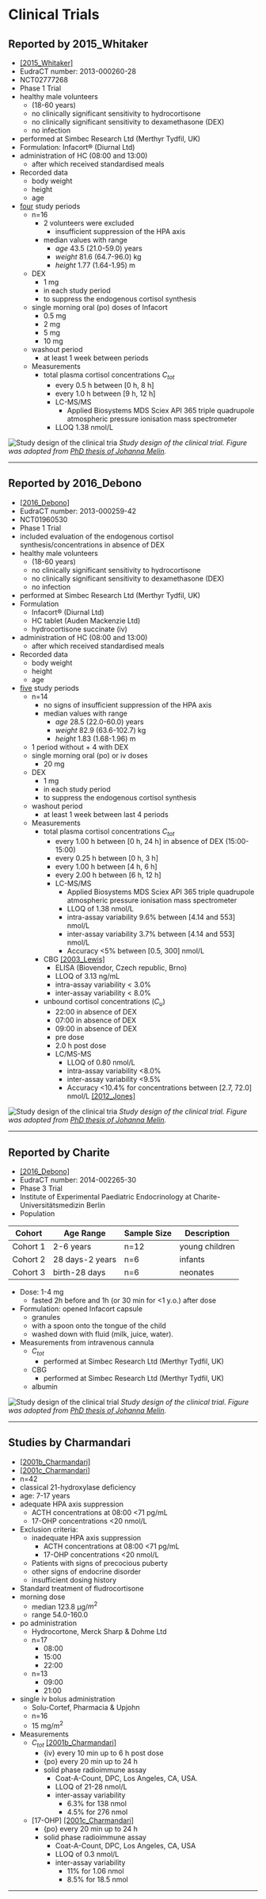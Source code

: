 # Clinical Trials
## Reported by 2015_Whitaker 
* [[2015_Whitaker]](https://doi.org/10.1210/jc.2014-4060)
* EudraCT number: 2013-000260-28
* NCT02777268
* Phase 1 Trial
* healthy male volunteers
  * (18-60 years)
  * no clinically significant sensitivity to hydrocortisone
  * no clinically significant sensitivity to dexamethasone (DEX)  
  * no infection
* performed at Simbec Research Ltd (Merthyr Tydfil, UK)
* Formulation: Infacort® (Diurnal Ltd)
* administration of HC (08:00 and 13:00)
  * after which received standardised meals
* Recorded data
  * body weight 
  * height
  * age
* <u>four</u> study periods
  * n=16
    * 2 volunteers were excluded 
      * insufficient suppression of the HPA axis
    * median values with range
      * $age$ 43.5 (21.0-59.0) years
      * $weight$ 81.6 (64.7-96.0) kg
      * $height$ 1.77 (1.64-1.95) m
  * DEX
    * 1 mg 
    * in each study period
    * to suppress the endogenous cortisol synthesis
  * single morning oral (po) doses of Infacort
    * 0.5 mg 
    * 2   mg
    * 5   mg
    * 10  mg 
  * washout period 
    * at least 1 week between periods
  * Measurements
    * total plasma cortisol concentrations $C_{tot}$
      * every 0.5 h between [0 h, 8 h] 
      * every 1.0 h between [9 h, 12 h]
      * LC-MS/MS
        * Applied Biosystems MDS Sciex API 365 triple quadrupole atmospheric pressure ionisation mass spectrometer
      * LLOQ 1.38 nmol/L

![Study design of the clinical tria](./screenshots/study_design_2015_Whitaker.png)
*Study design of the clinical trial. Figure was adopted from [PhD thesis of Johanna Melin](https://refubium.fu-berlin.de/handle/fub188/23620).*

---

## Reported by 2016_Debono 
* [[2016_Debono]](https://doi.org/10.1210/jc.2015-3694)
* EudraCT number: 2013-000259-42
* NCT01960530
* Phase 1 Trial
* included evaluation of the endogenous cortisol synthesis/concentrations in absence of DEX
* healthy male volunteers 
  * (18-60 years)
  * no clinically significant sensitivity to hydrocortisone
  * no clinically significant sensitivity to dexamethasone (DEX)  
  * no infection
* performed at Simbec Research Ltd (Merthyr Tydfil, UK)
* Formulation
  * Infacort® (Diurnal Ltd)
  * HC tablet (Auden Mackenzie Ltd)
  * hydrocortisone succinate (iv)
* administration of HC (08:00 and 13:00)
  * after which received standardised meals
* Recorded data
  * body weight 
  * height
  * age
* <u>five</u> study periods
  * n=14
    * no signs of insufficient suppression of the HPA axis
    * median values with range
      * $age$ 28.5 (22.0-60.0) years
      * $weight$ 82.9 (63.6-102.7) kg
      * $height$ 1.83 (1.68-1.96) m
  * 1 period without + 4 with DEX 
  * single morning oral (po) or iv doses
    * 20  mg 
  * DEX
    * 1 mg 
    * in each study period
    * to suppress the endogenous cortisol synthesis
  * washout period 
    * at least 1 week between last 4 periods
  * Measurements
    * total plasma cortisol concentrations $C_{tot}$ 
      * every 1.00 h between [0 h, 24 h] in absence of DEX (15:00-15:00)
      * every 0.25 h between [0 h, 3 h] 
      * every 1.00 h between [4 h, 6 h]
      * every 2.00 h between [6 h, 12 h]
      * LC-MS/MS
        * Applied Biosystems MDS Sciex API 365 triple quadrupole atmospheric pressure ionisation mass spectrometer
        * LLOQ of 1.38 nmol/L
        * intra-assay variability 9.6% between [4.14 and 553] nmol/L
        * inter-assay variability 3.7% between [4.14 and 553] nmol/L
        * Accuracy <5% between [0.5, 300] nmol/L
    * CBG [[2003_Lewis]](https://doi.org/10.1016/s0009-8981(02)00417-5)
      * ELISA (Biovendor, Czech republic, Brno)
      * LLOQ of 3.13 ng/mL
      * intra-assay variability < 3.0%
      * inter-assay variability < 8.0%
    * unbound cortisol concentrations ($C_u$)
      * 22:00 in absence of DEX
      * 07:00 in absence of DEX
      * 09:00 in absence of DEX
      * pre dose
      * 2.0 h post dose
      * LC/MS-MS
        * LLOQ of 0.80 nmol/L
        * intra-assay variability <8.0%
        * inter-assay variability <9.5%
        * Accuracy <10.4% for concentrations between [2.7, 72.0] nmol/L [[2012_Jones]](https://doi.org/10.1016/j.jchromb.2011.11.036)

![Study design of the clinical tria](./screenshots/study_design_2016_Debono.png)
*Study design of the clinical trial. Figure was adopted from [PhD thesis of Johanna Melin](https://refubium.fu-berlin.de/handle/fub188/23620).*

---

## Reported by Charite 
* [[2016_Debono]](https://doi.org/10.1210/jc.2015-3694)
* EudraCT number: 2014-002265-30 
* Phase 3 Trial
* Institute of Experimental Paediatric Endocrinology at Charite-Universitätsmedizin Berlin
* Population 

| Cohort       | Age Range         | Sample Size | Description                       |
|--------------|-------------------|-------------|-----------------------------------|
| Cohort 1     | 2-6 years         | n=12        | young children                    |
| Cohort 2     | 28 days-2 years   | n=6         | infants                           |
| Cohort 3     | birth-28 days     | n=6         | neonates                          |

* Dose: 1-4 mg
  * fasted 2h before and 1h (or 30 min for <1 y.o.) after dose 
* Formulation: opened Infacort capsule
  * granules
  * with a spoon onto the tongue of the child 
  * washed down with fluid (milk, juice, water).
* Measurements from intravenous cannula
  * $C_{tot}$
    * performed at Simbec Research Ltd (Merthyr Tydfil, UK)
  * CBG
    * performed at Simbec Research Ltd (Merthyr Tydfil, UK)
  * albumin

![Study design of the clinical trial](./screenshots/study_design_2014_Charite.png)
*Study design of the clinical trial. Figure was adopted from [PhD thesis of Johanna Melin](https://refubium.fu-berlin.de/handle/fub188/23620).*

---

## Studies by Charmandari  
* [[2001b_Charmandari]](https://doi.org/10.1210/jcem.86.10.7972)
* [[2001c_Charmandari]](https://doi.org/10.1677/joe.0.1690065)
* n=42
* classical 21-hydroxylase deficiency
* age: 7-17 years
* adequate HPA axis suppression
  * ACTH concentrations at 08:00 <71 pg/mL 
  * 17-OHP concentrations <20 nmol/L
* Exclusion criteria: 
  * inadequate HPA axis suppression
    * ACTH concentrations at 08:00 <71 pg/mL 
    * 17-OHP concentrations <20 nmol/L
  * Patients with signs of precocious puberty
  * other signs of endocrine disorder
  * insufficient dosing history
* Standard treatment of fludrocortisone
* morning dose
  * median 123.8 μg/$m^2$
  * range 54.0-160.0
* po administration
  * Hydrocortone, Merck Sharp & Dohme Ltd
  * n=17
    * 08:00
    * 15:00  
    * 22:00
  * n=13
    * 09:00  
    * 21:00
* single iv bolus administration
  * Solu-Cortef, Pharmacia & Upjohn
  * n=16
  * 15 mg/$m^2$
* Measurements 
  * $C_{tot}$ [[2001b_Charmandari]](https://doi.org/10.1210/jcem.86.10.7972)
    * {iv} every 10 min up to 6 h post dose
    * {po} every 20 min up to 24 h
    * solid phase radioimmune assay
      * Coat-A-Count, DPC, Los Angeles, CA, USA.
      * LLOQ of 21-28 nmol/L
      * inter-assay variability 
        * 6.3% for 138 nmol
        * 4.5% for 276 nmol
  * [17-OHP] [[2001c_Charmandari]](https://doi.org/10.1677/joe.0.1690065)
    * {po} every 20 min up to 24 h
    * solid phase radioimmune assay
      * Coat-A-Count, DPC, Los Angeles, CA, USA
      * LLOQ of 0.3 nmol/L
      * inter-assay variability 
        * 11% for 1.06 nmol
        * 8.5% for 18.5 nmol

---
